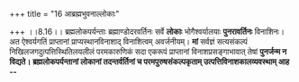 +++
title = "16 आब्रह्मभुवनाल्लोकाः"

+++
।।8.16।। ब्रह्मलोकपर्यन्ताः ब्रह्माण्डोदरवर्तिनः सर्वे **लोकाः**
भोगैश्वर्यालयाः **पुनरावर्तिनः** विनाशिनः। अत ऐश्वर्यगतिं प्राप्तानां
प्राप्यस्थानविनाशाद् विनाशित्वम् अवर्जनीयम्। **मां** सर्वज्ञं
सत्यसंकल्पं निखिलजगदुत्पत्तिस्थितिलयलीलं परमकारुणिकं सदा एकरूपं
प्राप्तानां विनाशप्रसङ्गाभावात् तेषां **पुनर्जन्म न
विद्यते। ब्रह्मलोकपर्यन्तानां लोकानां तदन्तर्वर्तिनां च
परमपुरुषसंकल्पकृताम् उत्पत्तिविनाशकालव्यवस्थाम् आह --**
